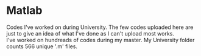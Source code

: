 # Matlab
Codes I've worked on during University. The few codes uploaded here are just to give an idea of what I've done as I can't upload most works.\
I've worked on hundreads of codes during my master. My University folder counts 566 unique '.m' files.
